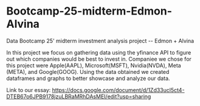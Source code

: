 # Bootcamp-25-midterm-Edmon-Alvina
Data Bootcamp 25' midterm investment analysis project -- Edmon + Alvina

In this project we focus on gathering data using the yfinance API to figure out which companies would be best to invest in. 
Companiee we chose for this project were Apple(AAPL), Microsoft(MSFT), Nvidia(NVDA), Meta (META), and Google(GOOG). 
Using the data obtained we created dataframes and graphs to better showcase and analyze our data.

Link to our essay: 
https://docs.google.com/document/d/1Zd33ucl5ct4-DTEB67o6JPB9178jzuLBRaMRhDAsMEI/edit?usp=sharing
